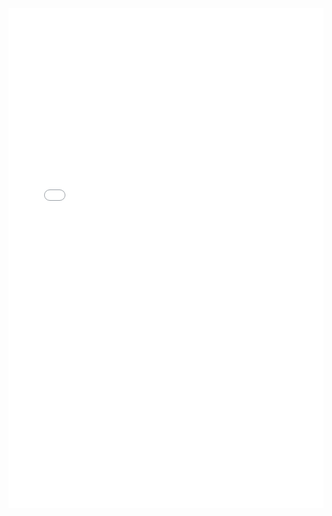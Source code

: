 <iframe src="svelte-3d-viewer/src/lib/docs/svelte3dintegration" width="100%" height="800px" style="border:none;"></iframe>